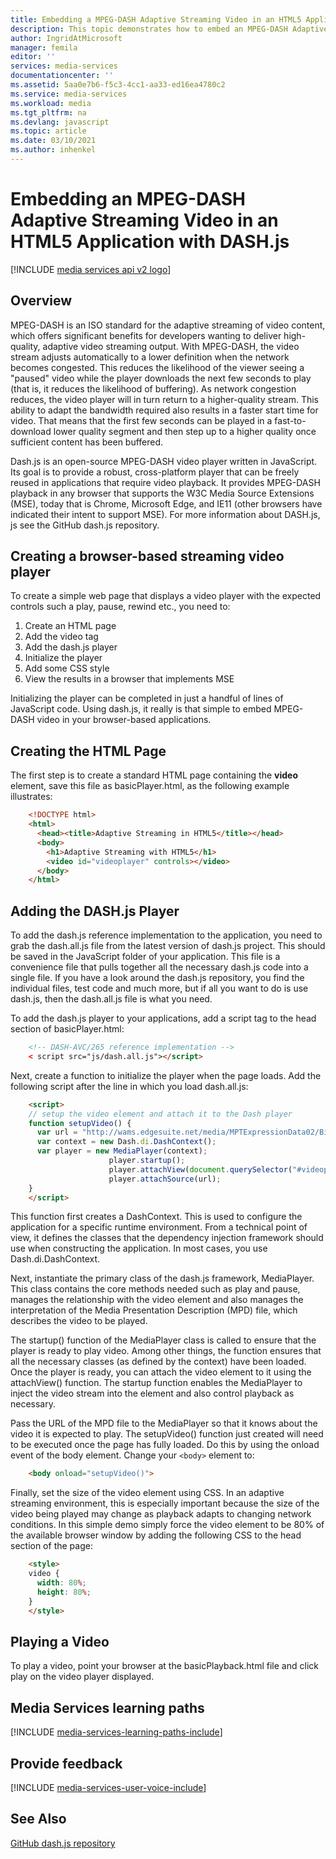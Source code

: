 ```yaml
---
title: Embedding a MPEG-DASH Adaptive Streaming Video in an HTML5 Application with DASH.js | Microsoft Docs
description: This topic demonstrates how to embed an MPEG-DASH Adaptive Streaming Video in an HTML5 Application with DASH.js.
author: IngridAtMicrosoft
manager: femila
editor: ''
services: media-services
documentationcenter: ''
ms.assetid: 5aa0e7b6-f5c3-4cc1-aa33-ed16ea4780c2
ms.service: media-services
ms.workload: media
ms.tgt_pltfrm: na
ms.devlang: javascript
ms.topic: article
ms.date: 03/10/2021
ms.author: inhenkel
---
```

# Embedding an MPEG-DASH Adaptive Streaming Video in an HTML5 Application with DASH.js

[!INCLUDE [media services api v2 logo](./includes/v2-hr.md)] 

## Overview
MPEG-DASH is an ISO standard for the adaptive streaming of video content, which offers significant benefits for developers wanting to deliver high-quality, adaptive video streaming output. With MPEG-DASH, the video stream adjusts automatically to a lower definition when the network becomes congested. This reduces the likelihood of the viewer seeing a "paused" video while the player downloads the next few seconds to play (that is, it reduces the likelihood of buffering). As network congestion reduces, the video player will in turn return to a higher-quality stream. This ability to adapt the bandwidth required also results in a faster start time for video. That means that the first few seconds can be played in a fast-to-download lower quality segment and then step up to a higher quality once sufficient content has been buffered.

Dash.js is an open-source MPEG-DASH video player written in JavaScript. Its goal is to provide a robust, cross-platform player that can be freely reused in applications that require video playback. It provides MPEG-DASH playback in any browser that supports the W3C Media Source Extensions (MSE), today that is Chrome, Microsoft Edge, and IE11 (other browsers have indicated their intent to support MSE). For more information about DASH.js, js see the GitHub dash.js repository.

## Creating a browser-based streaming video player
To create a simple web page that displays a video player with the expected controls such a play, pause, rewind etc., you need to:

1. Create an HTML page
2. Add the video tag
3. Add the dash.js player
4. Initialize the player
5. Add some CSS style
6. View the results in a browser that implements MSE

Initializing the player can be completed in just a handful of lines of JavaScript code. Using dash.js, it really is that simple to embed MPEG-DASH video in your browser-based applications.

## Creating the HTML Page
The first step is to create a standard HTML page containing the **video** element, save this file as basicPlayer.html, as the following example illustrates:

```html
    <!DOCTYPE html>
    <html>
      <head><title>Adaptive Streaming in HTML5</title></head>
      <body>
        <h1>Adaptive Streaming with HTML5</h1>
        <video id="videoplayer" controls></video>
      </body>
    </html>
```

## Adding the DASH.js Player
To add the dash.js reference implementation to the application, you need to grab the dash.all.js file from the latest version of dash.js project. This should be saved in the JavaScript folder of your application. This file is a convenience file that pulls together all the necessary dash.js code into a single file. If you have a look around the dash.js repository, you find the individual files, test code and much more, but if all you want to do is use dash.js, then the dash.all.js file is what you need.

To add the dash.js player to your applications, add a script tag to the head section of basicPlayer.html:

```html
    <!-- DASH-AVC/265 reference implementation -->
    < script src="js/dash.all.js"></script>
```

Next, create a function to initialize the player when the page loads. Add the following script after the line in which you load dash.all.js:

```html
    <script>
    // setup the video element and attach it to the Dash player
    function setupVideo() {
      var url = "http://wams.edgesuite.net/media/MPTExpressionData02/BigBuckBunny_1080p24_IYUV_2ch.ism/manifest(format=mpd-time-csf)";
      var context = new Dash.di.DashContext();
      var player = new MediaPlayer(context);
                      player.startup();
                      player.attachView(document.querySelector("#videoplayer"));
                      player.attachSource(url);
    }
    </script>
```

This function first creates a DashContext. This is used to configure the application for a specific runtime environment. From a technical point of view, it defines the classes that the dependency injection framework should use when constructing the application. In most cases, you use Dash.di.DashContext.

Next, instantiate the primary class of the dash.js framework, MediaPlayer. This class contains the core methods needed such as play and pause, manages the relationship with the video element and also manages the interpretation of the Media Presentation Description (MPD) file, which describes the video to be played.

The startup() function of the MediaPlayer class is called to ensure that the player is ready to play video. Among other things, the function ensures that all the necessary classes (as defined by the context) have been loaded. Once the player is ready, you can attach the video element to it using the attachView() function. The startup function enables the MediaPlayer to inject the video stream into the element and also control playback as necessary.

Pass the URL of the MPD file to the MediaPlayer so that it knows about the video it is expected to play. The setupVideo() function just created will need to be executed once the page has fully loaded. Do this by using the onload event of the body element. Change your `<body>` element to:

```html
    <body onload="setupVideo()">
```

Finally, set the size of the video element using CSS. In an adaptive streaming environment, this is especially important because the size of the video being played may change as playback adapts to changing network conditions. In this simple demo simply force the video element to be 80% of the available browser window by adding the following CSS to the head section of the page:

```html
    <style>
    video {
      width: 80%;
      height: 80%;
    }
    </style>
```

## Playing a Video
To play a video, point your browser at the basicPlayback.html file and click play on the video player displayed.

## Media Services learning paths
[!INCLUDE [media-services-learning-paths-include](../includes/media-services-learning-paths-include.md)]

## Provide feedback
[!INCLUDE [media-services-user-voice-include](../includes/media-services-user-voice-include.md)]

## See Also

[GitHub dash.js repository](https://github.com/Dash-Industry-Forum/dash.js) 

